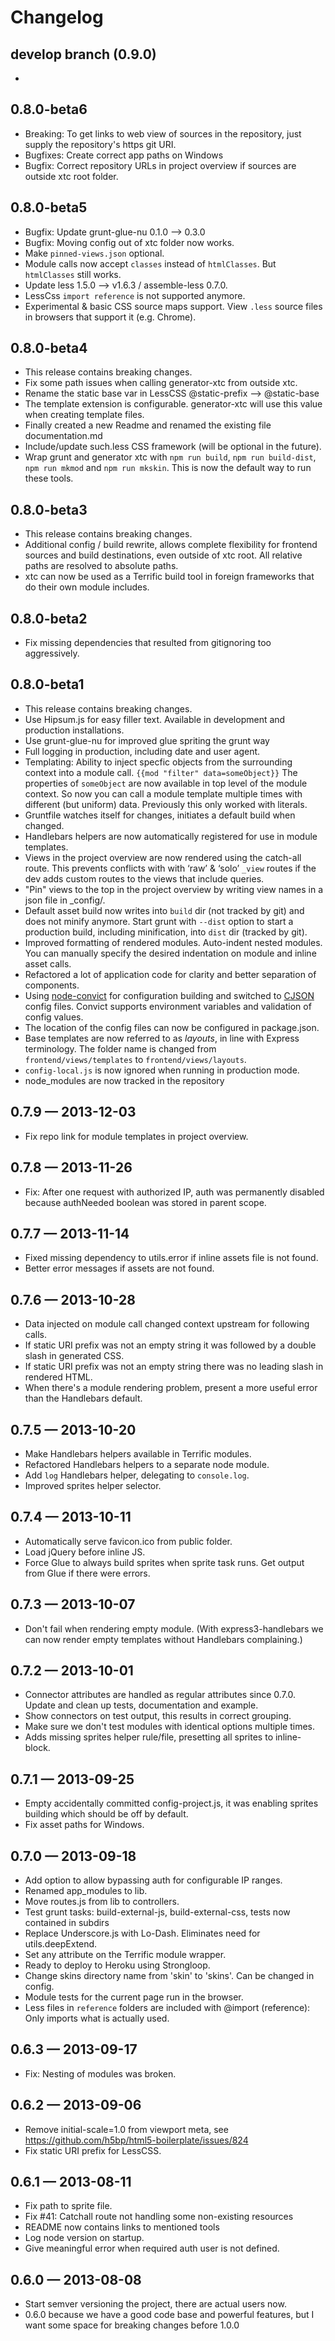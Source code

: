 # Changelog

## develop branch (0.9.0)

-


## 0.8.0-beta6

- Breaking: To get links to web view of sources in the repository, just supply the repository's https git URI.
- Bugfixes: Create correct app paths on Windows
- Bugfix: Correct repository URLs in project overview if sources are outside xtc root folder.


## 0.8.0-beta5

- Bugfix: Update grunt-glue-nu 0.1.0 --> 0.3.0
- Bugfix: Moving config out of xtc folder now works.
- Make `pinned-views.json` optional.
- Module calls now accept `classes` instead of `htmlClasses`. But `htmlClasses` still works.
- Update less 1.5.0 --> v1.6.3 / assemble-less 0.7.0.
- LessCss `import reference` is not supported anymore.
- Experimental & basic CSS source maps support. View `.less` source files in browsers that support it (e.g. Chrome).


## 0.8.0-beta4

- This release contains breaking changes.
- Fix some path issues when calling generator-xtc from outside xtc.
- Rename the static base var in LessCSS @static-prefix —> @static-base
- The template extension is configurable. generator-xtc will use this value when creating template files.
- Finally created a new Readme and renamed the existing file documentation.md
- Include/update such.less CSS framework (will be optional in the future).
- Wrap grunt and generator xtc with `npm run build`, `npm run build-dist`, `npm run mkmod` and `npm run mkskin`. This is now the default way to run these tools.


## 0.8.0-beta3

- This release contains breaking changes.
- Additional config / build rewrite, allows complete flexibility for frontend sources and build destinations, even outside of xtc root. All relative paths are resolved to absolute paths.
- xtc can now be used as a Terrific build tool in foreign frameworks that do their own module includes.


## 0.8.0-beta2

- Fix missing dependencies that resulted from gitignoring too aggressively.


## 0.8.0-beta1

- This release contains breaking changes.
- Use Hipsum.js for easy filler text. Available in development and production installations.
- Use grunt-glue-nu for improved glue spriting the grunt way
- Full logging in production, including date and user agent.
- Templating: Ability to inject specfic objects from the surrounding context into a module call.
	`{{mod "filter" data=someObject}}` The properties of `someObject` are now available in top level of the module context.
	So now you can call a module template multiple times with different (but uniform) data. Previously this only worked
	with literals.
- Gruntfile watches itself for changes, initiates a default build when changed.
- Handlebars helpers are now automatically registered for use in module templates.
- Views in the project overview are now rendered using the catch-all route. This prevents conflicts with with ‘raw’ & ‘solo’ `_view` routes if the dev adds custom routes to the views that include queries.
- "Pin" views to the top in the project overview by writing view names in a json file in _config/.
- Default asset build now writes into `build` dir (not tracked by git) and does not minify anymore. Start grunt with `--dist` option to start a production build, including minification, into `dist` dir (tracked by git).
- Improved formatting of rendered modules. Auto-indent nested modules. You can manually specify the desired indentation on module and inline asset calls.
- Refactored a lot of application code for clarity and better separation of components.
- Using [node-convict](https://github.com/mozilla/node-convict) for configuration building and switched to [CJSON](https://github.com/kof/node-cjson) config files. Convict supports environment variables and validation of config values.
- The location of the config files can now be configured in package.json.
- Base templates are now referred to as *layouts*, in line with Express terminology. The folder name is changed from `frontend/views/templates` to `frontend/views/layouts`.
- `config-local.js` is now ignored when running in production mode.
- node_modules are now tracked in the repository


## 0.7.9 — 2013-12-03

- Fix repo link for module templates in project overview.


## 0.7.8 — 2013-11-26

- Fix: After one request with authorized IP, auth was permanently disabled because authNeeded boolean was stored in
	parent scope.


## 0.7.7 — 2013-11-14

- Fixed missing dependency to utils.error if inline assets file is not found.
- Better error messages if assets are not found.


## 0.7.6 — 2013-10-28

- Data injected on module call changed context upstream for following calls.
- If static URI prefix was not an empty string it was followed by a double slash in generated CSS.
- If static URI prefix was not an empty string there was no leading slash in rendered HTML.
- When there's a module rendering problem, present a more useful error than the Handlebars default.


## 0.7.5 — 2013-10-20

- Make Handlebars helpers available in Terrific modules.
- Refactored Handlebars helpers to a separate node module.
- Add `log` Handlebars helper, delegating to `console.log`.
- Improved sprites helper selector.


## 0.7.4 — 2013-10-11

- Automatically serve favicon.ico from public folder.
- Load jQuery before inline JS.
- Force Glue to always build sprites when sprite task runs. Get output from Glue if there were errors.


## 0.7.3 — 2013-10-07

- Don't fail when rendering empty module. (With express3-handlebars we can now render empty templates without Handlebars complaining.)


## 0.7.2 — 2013-10-01

- Connector attributes are handled as regular attributes since 0.7.0. Update and clean up tests, documentation and example.
- Show connectors on test output, this results in correct grouping.
- Make sure we don't test modules with identical options multiple times.
- Adds missing sprites helper rule/file, presetting all sprites to inline-block.


## 0.7.1 — 2013-09-25

- Empty accidentally committed config-project.js, it was enabling sprites building which should be off by default.
- Fix asset paths for Windows.


## 0.7.0 — 2013-09-18

- Add option to allow bypassing auth for configurable IP ranges.
- Renamed app_modules to lib.
- Move routes.js from lib to controllers.
- Test grunt tasks: build-external-js, build-external-css, tests now contained in subdirs
- Replace Underscore.js with Lo-Dash. Eliminates need for utils.deepExtend.
- Set any attribute on the Terrific module wrapper.
- Ready to deploy to Heroku using Strongloop.
- Change skins directory name from 'skin' to 'skins'. Can be changed in config.
- Module tests for the current page run in the browser.
- Less files in `reference` folders are included with @import (reference): Only imports what is actually used.


## 0.6.3 — 2013-09-17

- Fix: Nesting of modules was broken.


## 0.6.2 — 2013-09-06

- Remove initial-scale=1.0 from viewport meta, see https://github.com/h5bp/html5-boilerplate/issues/824
- Fix static URI prefix for LessCSS.


## 0.6.1 — 2013-08-11

- Fix path to sprite file.
- Fix #41: Catchall route not handling some non-existing resources
- README now contains links to mentioned tools
- Log node version on startup.
- Give meaningful error when required auth user is not defined.


## 0.6.0 — 2013-08-08

- Start semver versioning the project, there are actual users now.
- 0.6.0 because we have a good code base and powerful features, but I want some space for breaking changes before 1.0.0
